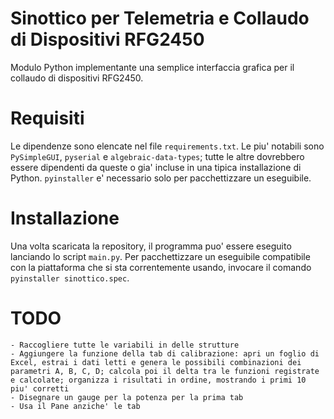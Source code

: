 # Sinottico per Telemetria e Collaudo di Dispositivi RFG2450

Modulo Python implementante una semplice interfaccia grafica per il collaudo di dispositivi RFG2450.

# Requisiti

Le dipendenze sono elencate nel file `requirements.txt`. Le piu' notabili sono `PySimpleGUI`, `pyserial` e `algebraic-data-types`; tutte le altre dovrebbero essere dipendenti da queste o gia' incluse in una tipica installazione di Python. `pyinstaller` e' necessario solo per pacchettizzare un eseguibile.

# Installazione

Una volta scaricata la repository, il programma puo' essere eseguito lanciando lo script `main.py`. Per pacchettizzare un eseguibile compatibile con la piattaforma che si sta correntemente usando, invocare il comando `pyinstaller sinottico.spec`.

# TODO

    - Raccogliere tutte le variabili in delle strutture
    - Aggiungere la funzione della tab di calibrazione: apri un foglio di Excel, estrai i dati letti e genera le possibili combinazioni dei parametri A, B, C, D; calcola poi il delta tra le funzioni registrate e calcolate; organizza i risultati in ordine, mostrando i primi 10 piu' corretti
    - Disegnare un gauge per la potenza per la prima tab
    - Usa il Pane anziche' le tab
